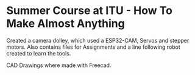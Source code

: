 # Summer Course at ITU - How To Make Almost Anything

Created a camera dolley, which used a ESP32-CAM, Servos and stepper motors.
Also contains files for Assignments and a line following robot created to learn the tools.

CAD Drawings where made with Freecad.

